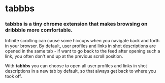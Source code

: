 # tabbbs

### tabbbs is a tiny chrome extension that makes browsing on dribbble more comfortable.

Infinite scrolling can cause some hiccups when you navigate back and forth in your browser. By default, user profiles and links in shot descriptions are opened in the same tab - if want to go back to the feed after opening such a link, you often don't end up at the previous scroll position.

With **tabbbs** you can choose to open all user profiles and links in shot descriptions in a new tab by default, so that always get back to where you took off. 